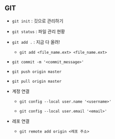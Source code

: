 ## GIT

* `git init` : 깃으로 관리하기
* `git status` : 파일 관리 현황
* `git add .` : 지금 다 올려!
  * `git add <file_name.ext> <file_name.ext>` 
* `git commit -m '<commit_message>'`
* `git push origin master`
* `git pull origin master`



* 계정 연결

  * `git config --local user.name '<username>'`

  * `git config --local user.email '<email>'`

* 레포 연결

  * `git remote add origin <레포 주소>` 



